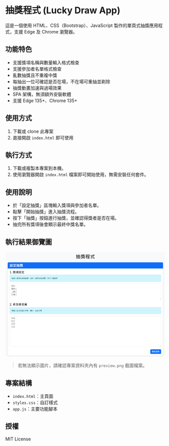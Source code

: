# 抽獎程式 (Lucky Draw App)

這是一個使用 HTML、CSS（Bootstrap）、JavaScript 製作的單頁式抽獎應用程式，支援 Edge 及 Chrome 瀏覽器。

## 功能特色
- 支援獎項名稱與數量輸入格式檢查
- 支援參加者名單格式檢查
- 亂數抽獎且不重複中獎
- 每抽出一位可確認是否在場，不在場可重抽並剃除
- 抽獎動畫加速與過場效果
- SPA 架構，無須額外安裝軟體
- 支援 Edge 135+、Chrome 135+

## 使用方式
1. 下載或 clone 此專案
2. 直接開啟 `index.html` 即可使用

## 執行方式

1. 下載或複製本專案到本機。
2. 使用瀏覽器開啟 `index.html` 檔案即可開始使用，無需安裝任何套件。

## 使用說明

- 於「設定抽獎」區塊輸入獎項與參加者名單。
- 點擊「開始抽獎」進入抽獎流程。
- 按下「抽獎」按鈕進行抽獎，並確認得獎者是否在場。
- 抽完所有獎項後會顯示最終中獎名單。

## 執行結果御覽圖

![抽獎程式畫面預覽](preview.png)

> 若無法顯示圖片，請確認專案資料夾內有 `preview.png` 截圖檔案。

## 專案結構
- `index.html`：主頁面
- `styles.css`：自訂樣式
- `app.js`：主要功能腳本

## 授權
MIT License